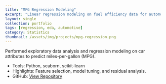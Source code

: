 ```yaml
---
title: "MPG Regression Modeling"
excerpt: "Linear regression modeling on fuel efficiency data for automobiles."
layout: single
collection: portfolio
tags: [regression, eda, automotive]
category: Statistics
thumbnail: /assets/img/projects/mpg-regression.png
---
```


Performed exploratory data analysis and regression modeling on car attributes to predict miles-per-gallon (MPG).

- Tools: Python, seaborn, scikit-learn
- Highlights: Feature selection, model tuning, and residual analysis.
- GitHub: [View Repository](https://github.com/leen01/mpg-regression)
